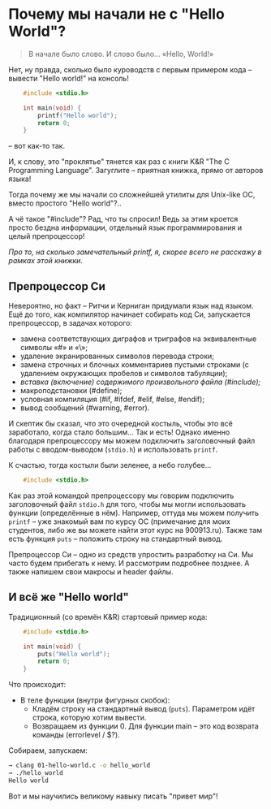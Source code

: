 # Почему мы начали не с "Hello World"?

> В начале было слово. И слово было... «Hello, World!»

Нет, ну правда, сколько было куроводств с первым примером кода – вывести
"Hello world!" на консоль!

```C
    #include <stdio.h>

    int main(void) {
        printf("Hello world");
        return 0;
    }
```

– вот как-то так.

И, к слову, это "проклятье" тянется как раз с книги K&R "The C Programming Language".
Загуглите – приятная книжка, прямо от авторов языка!

Тогда почему же мы начали со сложнейшей утилиты для Unix-like ОС, вместо простого
"Hello world"?..

А чё такое "#include"? Рад, что ты спросил! Ведь за этим кроется просто бездна
информации, отдельный язык программирования и целый препроцессор!

*Про то, на сколько замечательный printf, я, скорее всего не расскажу в рамках
этой книжки.*

## Препроцессор Си

Невероятно, но факт – Ритчи и Керниган придумали язык над языком. Ещё до того,
как компилятор начинает собирать код Си, запускается препроцессор, в задачах которого:

- замена соответствующих диграфов и триграфов на эквивалентные символы «#» и «\\»;
- удаление экранированных символов перевода строки;
- замена строчных и блочных комментариев пустыми строками
  (с удалением окружающих пробелов и символов табуляции);
- *вставка (включение) содержимого произвольного файла (#include);*
- макроподстановки (#define);
- условная компиляция (#if, #ifdef, #elif, #else, #endif);
- вывод сообщений (#warning, #error).

И скептик бы сказал, что это очередной костыль, чтобы это всё заработало, когда
стало большим... Так и есть! Однако именно благодаря препроцессору мы можем
подключить заголовочный файл работы с вводом-выводом (`stdio.h`) и использовать
`printf`.

К счастью, тогда костыли были зеленее, а небо голубее...

```C
    #include <stdio.h>
```

Как раз этой командой препроцессору мы говорим подключить заголовочный файл
`stdio.h` для того, чтобы мы могли использовать функции (определённые в нём).
Например, оттуда мы можем получить `printf` – уже знакомый вам по курсу ОС
(примечание для моих студентов, либо же вы можете найти этот курс на 900913.ru).
Также там есть функция `puts` – положить строку на стандартный вывод.

Препроцессор Си – одно из средств упростить разработку на Си. Мы часто будем
прибегать к нему. И рассмотрим подробнее позднее. А также напишем свои
макросы и header файлы.

## И всё же "Hello world"

Традиционный (со времён K&R) стартовый пример кода:

```C
    #include <stdio.h>

    int main(void) {
        puts("Hello world");
        return 0;
    }
```

Что происходит:
- В теле функции (внутри фигурных скобок):
  - Кладём строку на стандартный вывод (`puts`). Параметром идёт строка, которую
    хотим вывести.
  - Возвращаем из функции 0. Для функции main – это код возврата команды
    (errorlevel / $?).

Собираем, запускаем:

```Bash
→ clang 01-hello-world.c -o hello_world
→ ./hello_world
Hello world
```

Вот и мы научились великому навыку писать "привет мир"!
